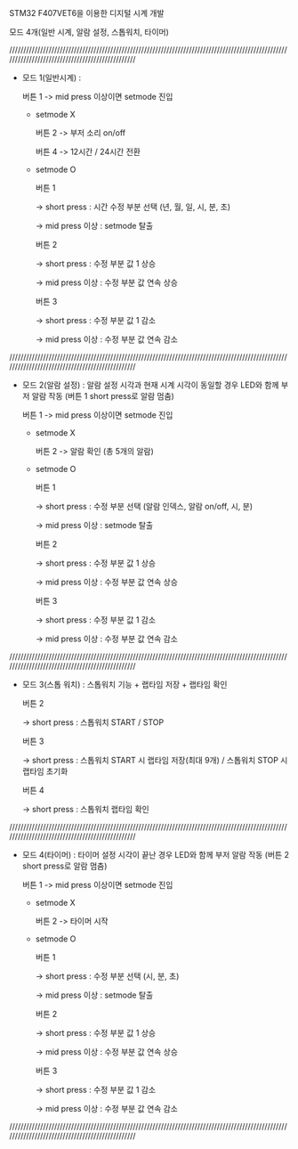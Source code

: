 STM32 F407VET6을 이용한 디지털 시계 개발

모드 4개(일반 시계, 알람 설정, 스톱워치, 타이머)

////////////////////////////////////////////////////////////////////////////////////////////////////////////////////////////////////////////////

- 모드 1(일반시계) :
  
  버튼 1 -> mid press 이상이면 setmode 진입
  
  - setmode X

    버튼 2 -> 부저 소리 on/off
    
    버튼 4 -> 12시간 / 24시간 전환
    
  - setmode O

    버튼 1

    -> short press : 시간 수정 부분 선택 (년, 월, 일, 시, 분, 초)

    -> mid press 이상 : setmode 탈출

    버튼 2

    -> short press : 수정 부분 값 1 상승

    -> mid press 이상 : 수정 부분 값 연속 상승

    버튼 3

    -> short press : 수정 부분 값 1 감소

    -> mid press 이상 : 수정 부분 값 연속 감소

////////////////////////////////////////////////////////////////////////////////////////////////////////////////////////////////////////////////


- 모드 2(알람 설정) :  알람 설정 시각과 현재 시계 시각이 동일할 경우 LED와 함께 부저 알람 작동 (버튼 1 short press로 알람 멈춤)

  버튼 1 -> mid press 이상이면 setmode 진입
  
  - setmode X

    버튼 2 -> 알람 확인 (총 5개의 알람)
    
  - setmode O

    버튼 1

    -> short press : 수정 부분 선택 (알람 인덱스, 알람 on/off, 시, 분)

    -> mid press 이상 : setmode 탈출

    버튼 2

    -> short press : 수정 부분 값 1 상승

    -> mid press 이상 : 수정 부분 값 연속 상승

    버튼 3

    -> short press : 수정 부분 값 1 감소

    -> mid press 이상 : 수정 부분 값 연속 감소

////////////////////////////////////////////////////////////////////////////////////////////////////////////////////////////////////////////////


- 모드 3(스톱 워치) :  스톱워치 기능 + 랩타임 저장 + 랩타임 확인

    버튼 2

    -> short press : 스톱워치 START / STOP
  
    버튼 3

    -> short press : 스톱워치 START 시 랩타임 저장(최대 9개) / 스톱워치 STOP 시 랩타임 초기화

    버튼 4

    -> short press : 스톱워치 랩타임 확인

////////////////////////////////////////////////////////////////////////////////////////////////////////////////////////////////////////////////


- 모드 4(타이머) :  타이머 설정 시각이 끝난 경우 LED와 함께 부저 알람 작동 (버튼 2 short press로 알람 멈춤)

  버튼 1 -> mid press 이상이면 setmode 진입
  
  - setmode X

    버튼 2 -> 타이머 시작
    
  - setmode O

    버튼 1

    -> short press : 수정 부분 선택 (시, 분, 초)

    -> mid press 이상 : setmode 탈출

    버튼 2

    -> short press : 수정 부분 값 1 상승

    -> mid press 이상 : 수정 부분 값 연속 상승

    버튼 3

    -> short press : 수정 부분 값 1 감소

    -> mid press 이상 : 수정 부분 값 연속 감소

////////////////////////////////////////////////////////////////////////////////////////////////////////////////////////////////////////////////
